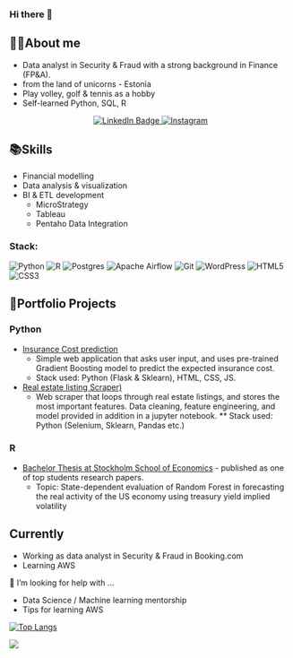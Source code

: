 ### Hi there 👋

## 👨‍💻About me

* Data analyst in Security & Fraud with a strong background in Finance (FP&A).
* from the land of unicorns - Estonia
* Play volley, golf & tennis as a hobby
* Self-learned Python, SQL, R

<div id="Contacts" align="center">
  <a href="https://www.linkedin.com/in/mpalkovic/">
    <img src="https://img.shields.io/badge/LinkedIn-blue?style=for-the-badge&logo=linkedin&logoColor=white" alt="LinkedIn Badge"/>
  </a>
  <a href="https://www.instagram.com/karelrappo/">
    <img src="https://img.shields.io/badge/Instagram-E4405F?style=for-the-badge&logo=instagram&logoColor=white" alt="Instagram"/>
  </a>
</div>

## 📚Skills
* Financial modelling
* Data analysis & visualization
* BI & ETL development
  * MicroStrategy
  * Tableau
  * Pentaho Data Integration

### Stack:
![Python](https://img.shields.io/badge/python-3670A0?style=for-the-badge&logo=python&logoColor=ffdd54)
![R](https://img.shields.io/badge/r-%23276DC3.svg?style=for-the-badge&logo=r&logoColor=white)
![Postgres](https://img.shields.io/badge/postgres-%23316192.svg?style=for-the-badge&logo=postgresql&logoColor=white)
![Apache Airflow](https://img.shields.io/badge/Apache%20Airflow-017CEE?style=for-the-badge&logo=Apache%20Airflow&logoColor=white)
![Git](https://img.shields.io/badge/git-%23F05033.svg?style=for-the-badge&logo=git&logoColor=white)
![WordPress](https://img.shields.io/badge/WordPress-%23117AC9.svg?style=for-the-badge&logo=WordPress&logoColor=white)
![HTML5](https://img.shields.io/badge/html5-%23E34F26.svg?style=for-the-badge&logo=html5&logoColor=white)
![CSS3](https://img.shields.io/badge/css3-%231572B6.svg?style=for-the-badge&logo=css3&logoColor=white)



## 📁Portfolio Projects
### Python
* [Insurance Cost prediction](https://github.com/karelrappo/insurance-webapp)
  * Simple web application that asks user input, and uses pre-trained Gradient Boosting model to predict the expected insurance cost.
  * Stack used: Python (Flask & Sklearn), HTML, CSS, JS.
* [Real estate listing Scraper)](https://github.com/karelrappo/realestate)
  * Web scraper that loops through real estate listings, and stores the most important features. Data cleaning, feature engineering, and model provided in addition in a jupyter notebook.
** Stack used: Python (Selenium, Sklearn, Pandas etc.)
### R
* [Bachelor Thesis at Stockholm School of Economics](https://github.com/karelrappo/thesis2020) - published as one of top students research papers.
  * Topic: State-dependent evaluation of Random Forest in forecasting the real activity of the US economy using treasury yield implied volatility

## Currently
* Working as data analyst in Security & Fraud in Booking.com
* Learning AWS

🤔 I’m looking for help with ...
* Data Science / Machine learning mentorship
* Tips for learning AWS

[![Top Langs](https://github-readme-stats.vercel.app/api/top-langs/?username=karelrappo)](https://github.com/anuraghazra/github-readme-stats)

![](https://komarev.com/ghpvc/?username=karelrappo&color=green)
